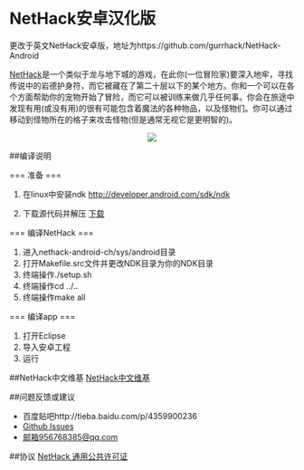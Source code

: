# NetHack安卓汉化版

更改于英文NetHack安卓版，地址为https://github.com/gurrhack/NetHack-Android

[NetHack](http://www.nethack.org/)是一个类似于龙与地下城的游戏，在此你(一位冒险家)要深入地牢，寻找传说中的岩德护身符，而它被藏在了第二十层以下的某个地方。你和一个可以在各个方面帮助你的宠物开始了冒险，而它可以被训练来做几乎任何事。你会在旅途中发现有用(或没有用)的很有可能包含着魔法的各种物品，以及怪物们。你可以通过移动到怪物所在的格子来攻击怪物(但是通常无视它是更明智的)。

<p align="center">
  <img src="http://imgsrc.baidu.com/forum/w%3D580/sign=66a87f29992f07085f052a08d925b865/387d4459252dd42ac94a6ccd043b5bb5c8eab8e9.jpg">
</p>


##编译说明

=== 准备 ===

1. 在linux中安装ndk
http://developer.android.com/sdk/ndk
 
2. 下载源代码并解压
[下载](https://github.com/SunnyEric/NetHack_android/archive/master.zip)

=== 编译NetHack ===

1. 进入nethack-android-ch/sys/android目录
2. 打开Makefile.src文件并更改NDK目录为你的NDK目录
3. 终端操作./setup.sh
4. 终端操作cd ../..
5. 终端操作make all

=== 编译app ===

1. 打开Eclipse
2. 导入安卓工程
3. 运行

##NetHack中文维基
[NetHack中文维基](http://nhcnwiki.wealthlibre.info/%E9%A6%96%E9%A1%B5)

##问题反馈或建议
* 百度贴吧http://tieba.baidu.com/p/4359900236
* [Github Issues](https://github.com/SunnyEric/NetHack_android/issues)
* 邮箱956768385@qq.com

##协议
[NetHack 通用公共许可证](https://github.com/SunnyEric/NetHack_android/blob/master/nethack-android-ch/dat/license)
